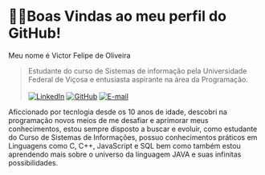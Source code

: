 # 👨‍💻Boas Vindas ao meu perfil do GitHub!
Meu nome é Victor Felipe de Oliveira
> Estudante do curso de Sistemas de informação pela Universidade Federal de Viçosa e entusiasta aspirante na área da Programação.
<br><br>
[![LinkedIn](https://img.shields.io/badge/linkedin-%230077B5.svg?style=for-the-badge&logo=linkedin&logoColor=white)](https://www.linkedin.com/in/victoroliveira2001/)
[![GitHub](https://img.shields.io/badge/GitHub-0077B5?style=for-the-badge&logo=github&logoColor=white)](https://github.com/zoroshu)
[![E-mail](https://img.shields.io/badge/-Email-0077B5?style=for-the-badge&logo=microsoft-outlook&logoColor=white)](mailto:victorrrrfelipe@hotmail.com)

Aficcionado por tecnlogia desde os 10 anos de idade, descobri na programação novos meios de me desafiar e aprimorar meus conhecimentos, estou sempre disposto a buscar e evoluir, como estudante do Curso de Sistemas de Informações, possuo conhecimentos práticos em Linguagens como
C, C++, JavaScript e SQL bem como também estou aprendendo mais sobre o universo da linguagem JAVA e suas infinitas possibilidades.<br>


